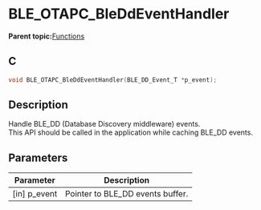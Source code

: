 # BLE\_OTAPC\_BleDdEventHandler

**Parent topic:**[Functions](GUID-45BBEAF5-6AC8-4907-91BF-BF8D646FE2E3.md)

## C

```c
void BLE_OTAPC_BleDdEventHandler(BLE_DD_Event_T *p_event);
```

## Description

Handle BLE\_DD \(Database Discovery middleware\) events.<br />This API should be called in the application while caching BLE\_DD events.

## Parameters

|Parameter|Description|
|---------|-----------|
|\[in\] p\_event|Pointer to BLE\_DD events buffer.|

